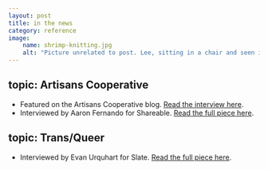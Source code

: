 ```yaml
---
layout: post
title: in the news
category: reference
image: 
    name: shrimp-knitting.jpg
    alt: "Picture unrelated to post. Lee, sitting in a chair and seen in profile, looks up and smiles. Ze is holding a partially knit shrimp."
---
```


## topic: Artisans Cooperative

- Featured on the Artisans Cooperative blog. [Read the interview here](https://blog.artisans.coop/blog/artisans-profile-pride-month-feature-riverside-refuge-studios/).
- Interviewed by Aaron Fernando for Shareable. [Read the full piece here](https://www.shareable.net/artisans-cooperative-an-etsy-alternative-owned-and-run-by-artists-and-makers/).

## topic: Trans/Queer

- Interviewed by Evan Urquhart for Slate. [Read the full piece here](https://slate.com/human-interest/2023/06/trans-gay-laws-florida-texas-lgbtq-danger.html).